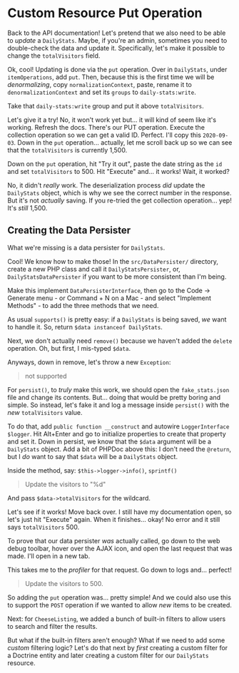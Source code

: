 # Custom Resource Put Operation

Back to the API documentation! Let's pretend that we also need to be able to
*update* a `DailyStats`. Maybe, if you're an admin, sometimes you need to
double-check the data and update it. Specifically, let's make it possible to
change the `totalVisitors` field.

Ok, cool! Updating is done via the `put` operation. Over in `DailyStats`, under
`itemOperations`, add `put`. Then, because this is the first time we will be
*denormalizing*, copy `normalizationContext`, paste, rename it to
`denormalizationContext` and set its `groups` to `daily-stats:write`.

Take that `daily-stats:write` group and put it above `totalVisitors`.

Let's give it a try! No, it won't work yet but... it will kind of seem like
it's working. Refresh the docs. There's our PUT operation. Execute the collection
operation so we can get a valid ID. Perfect. I'll copy this `2020-09-03`. Down in
the `put` operation... actually, let me scroll back up so we can see that the
`totalVisitors` is currently 1,500.

Down on the `put` operation, hit "Try it out", paste the date string as the `id`
and set `totalVisitors` to 500. Hit "Execute" and... it works! Wait, it worked?

No, it didn't *really* work. The deserialization process *did* update the
`DailyStats` object, which is why we see the correct number in the response. But
it's not *actually* saving. If you re-tried the get collection operation... yep!
It's *still* 1,500.

## Creating the Data Persister

What we're missing is a data persister for `DailyStats`.

Cool! We know how to make those! In the `src/DataPersister/` directory, create
a new PHP class and call it `DailyStatsPersister`, or, `DailyStatsDataPersister`
if you want to be more consistent than I'm being.

Make this implement `DataPersisterInterface`, then go to the Code -> Generate menu -
or Command + N on a Mac - and select "Implement Methods" - to add the three
methods that we need.

As usual `supports()` is pretty easy: if a `DailyStats` is being saved,
*we* want to handle it. So, return `$data instanceof DailyStats`.

Next, we don't actually need `remove()` because we haven't added the `delete`
operation. Oh, but first, I mis-typed `$data`.

Anyways, down in remove, let's throw a new `Exception`:

> not supported

For `persist()`, to *truly* make this work, we should open the `fake_stats.json`
file and change its contents. But... doing that would be pretty boring and simple.
So instead, let's fake it and log a message inside `persist()` with the *new*
`totalVisitors` value.

To do that, add `public function __construct` and autowire `LoggerInterface $logger`.
Hit Alt+Enter and go to initialize properties to create that property and set it.
Down in persist, we know that the `$data` argument will be a `DailyStats` object.
Add a bit of PHPDoc above this: I don't need the `@return`, but I *do* want to say
that `$data` will be a `DailyStats` object.

Inside the method, say: `$this->logger->info()`, `sprintf()`

> Update the visitors to "%d"

And pass `$data->totalVisitors` for the wildcard.

Let's see if it works! Move back over. I still have my documentation open, so
let's just hit "Execute" again. When it finishes... okay! No error and it still
says `totalVisitors` 500.

To prove that our data persister *was* actually called, go down to the web debug
toolbar, hover over the AJAX icon, and open the last request that was made. I'll
open in a new tab.

This takes me to the *profiler* for that request. Go down to logs and... perfect!

> Update the visitors to 500.

So adding the `put` operation was... pretty simple! And we could also use this to
support the `POST` operation if we wanted to allow *new* items to be created.

Next: for `CheeseListing`, we added a bunch of built-in filters to allow users to
search and filter the results.

But what if the built-in filters aren't enough? What if we need to add some
*custom* filtering logic? Let's do that next by *first* creating a custom filter
for a Doctrine entity and later creating a custom filter for our `DailyStats`
resource.
